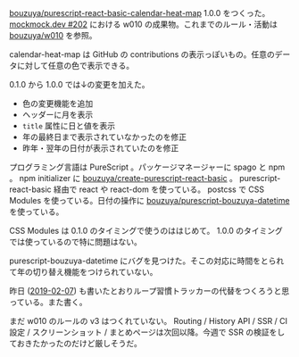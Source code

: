 [bouzuya/purescript-react-basic-calendar-heat-map][] 1.0.0 をつくった。 [mockmock.dev #202](https://mockmock.connpass.com/event/119387/) における w010 の成果物。これまでのルール・活動は [bouzuya/w010][] を参照。

calendar-heat-map は GitHub の contributions の表示っぽいもの。任意のデータに対して任意の色で表示できる。

0.1.0 から 1.0.0 では↓の変更を加えた。

- 色の変更機能を追加
- ヘッダーに月を表示
- `title` 属性に日と値を表示
- 年の最終日まで表示されていなかったのを修正
- 昨年・翌年の日付が表示されていたのを修正

プログラミング言語は PureScript 。パッケージマネージャーに spago と npm 。 npm initializer に [bouzuya/create-purescript-react-basic][] 。 purescript-react-basic 経由で react や react-dom を使っている。 postcss で CSS Modules を使っている。日付の操作に [bouzuya/purescript-bouzuya-datetime][] を使っている。

CSS Modules は 0.1.0 のタイミングで使うのははじめて。 1.0.0 のタイミングでは使っているので特に問題はない。

purescript-bouzuya-datetime にバグを見つけた。そこの対応に時間をとられて年の切り替え機能をつけられていない。

昨日 ([2019-02-07][]) も書いたとおりループ習慣トラッカーの代替をつくろうと思っている。また書く。

まだ w010 のルールの v3 はつくれていない。 Routing / History API / SSR / CI 設定 / スクリーンショット / まとめページは次回以降。今週で SSR の検証をしておきたかったのだけど厳しそうだ。

[2019-02-07]: https://blog.bouzuya.net/2019/02/07/
[bouzuya/create-purescript-react-basic]: https://github.com/bouzuya/create-purescript-react-basic
[bouzuya/purescript-bouzuya-datetime]: https://github.com/bouzuya/purescript-bouzuya-datetime
[bouzuya/purescript-react-basic-calendar-heat-map]: https://github.com/bouzuya/purescript-react-basic-calendar-heat-map
[bouzuya/w010]: https://github.com/bouzuya/w010
